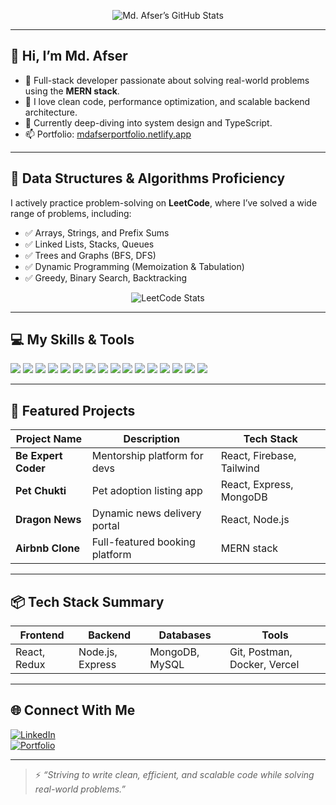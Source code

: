<!-- Profile README for mdafser -->

<p align="center">
  <!-- GitHub Stats -->
  <img src="https://github-readme-stats.vercel.app/api?username=afsertanveer&show_icons=true&theme=radical" alt="Md. Afser’s GitHub Stats" />
</p>

---

## 👋 Hi, I’m Md. Afser

- 🔭 Full-stack developer passionate about solving real-world problems using the **MERN stack**.
- 💬 I love clean code, performance optimization, and scalable backend architecture.
- 🌱 Currently deep-diving into system design and TypeScript.
- 📫 Portfolio: [mdafserportfolio.netlify.app](https://mdafserportfolio.netlify.app)

---

## 🧠 Data Structures & Algorithms Proficiency

I actively practice problem-solving on **LeetCode**, where I’ve solved a wide range of problems, including:

- ✅ Arrays, Strings, and Prefix Sums  
- ✅ Linked Lists, Stacks, Queues  
- ✅ Trees and Graphs (BFS, DFS)  
- ✅ Dynamic Programming (Memoization & Tabulation)  
- ✅ Greedy, Binary Search, Backtracking  

<p align="center">
  <!-- LeetCode Stats Card -->
  <img src="https://leetcard.jacoblin.cool/mdafser" alt="LeetCode Stats" />
</p>

---

## 💻 My Skills & Tools

<p align="left">
  <!-- Programming Languages -->
  <img src="https://img.shields.io/badge/JavaScript-F7DF1E?style=for-the-badge&logo=javascript&logoColor=black" />
  <img src="https://img.shields.io/badge/TypeScript-007ACC?style=for-the-badge&logo=typescript&logoColor=white" />
  <img src="https://img.shields.io/badge/C++-00599C?style=for-the-badge&logo=c%2B%2B&logoColor=white" />

  <!-- Frontend -->
  <img src="https://img.shields.io/badge/React-20232A?style=for-the-badge&logo=react&logoColor=61DAFB" />
  <img src="https://img.shields.io/badge/Redux-764ABC?style=for-the-badge&logo=redux&logoColor=white" />
  <img src="https://img.shields.io/badge/Tailwind_CSS-38B2AC?style=for-the-badge&logo=tailwind-css&logoColor=white" />
  <img src="https://img.shields.io/badge/HTML5-E34F26?style=for-the-badge&logo=html5&logoColor=white" />
  <img src="https://img.shields.io/badge/CSS3-1572B6?style=for-the-badge&logo=css3&logoColor=white" />

  <!-- Backend -->
  <img src="https://img.shields.io/badge/Node.js-339933?style=for-the-badge&logo=nodedotjs&logoColor=white" />
  <img src="https://img.shields.io/badge/Express.js-000000?style=for-the-badge&logo=express&logoColor=white" />

  <!-- Databases -->
  <img src="https://img.shields.io/badge/MongoDB-4EA94B?style=for-the-badge&logo=mongodb&logoColor=white" />
  <img src="https://img.shields.io/badge/MySQL-005C84?style=for-the-badge&logo=mysql&logoColor=white" />

  <!-- Tools -->
  <img src="https://img.shields.io/badge/Git-F05032?style=for-the-badge&logo=git&logoColor=white" />
  <img src="https://img.shields.io/badge/Postman-FF6C37?style=for-the-badge&logo=postman&logoColor=white" />
  <img src="https://img.shields.io/badge/Docker-2496ED?style=for-the-badge&logo=docker&logoColor=white" />
  <img src="https://img.shields.io/badge/VS%20Code-007ACC?style=for-the-badge&logo=visual-studio-code&logoColor=white" />
</p>

---

## 🚧 Featured Projects

| Project Name           | Description                      | Tech Stack              |
|------------------------|----------------------------------|--------------------------|
| **Be Expert Coder**    | Mentorship platform for devs     | React, Firebase, Tailwind |
| **Pet Chukti**         | Pet adoption listing app         | React, Express, MongoDB |
| **Dragon News**        | Dynamic news delivery portal     | React, Node.js          |
| **Airbnb Clone**       | Full-featured booking platform   | MERN stack              |

---

## 📦 Tech Stack Summary

| Frontend        | Backend        | Databases        | Tools                   |
|-----------------|----------------|------------------|--------------------------|
| React, Redux    | Node.js, Express | MongoDB, MySQL | Git, Postman, Docker, Vercel |

---

## 🌐 Connect With Me

[![LinkedIn](https://img.shields.io/badge/LinkedIn-Md.%20Afser-blue?logo=linkedin)](https://www.linkedin.com/in/md-afser)  
[![Portfolio](https://img.shields.io/badge/Portfolio-Visit-orange?logo=netlify)](https://mdafserportfolio.netlify.app)

---

> ⚡ *“Striving to write clean, efficient, and scalable code while solving real-world problems.”*

